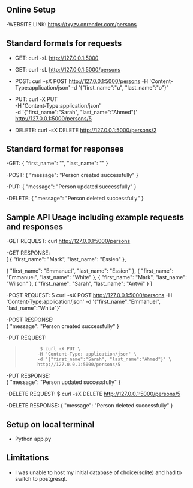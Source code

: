 ## Online Setup

-WEBSITE LINK: https://txyzv.onrender.com/persons

## Standard formats for requests

- GET: curl -sL http://127.0.0.1:5000

- GET: curl -sL http://127.0.0.1:5000/persons

- POST: curl -sX POST http://127.0.0.1:5000/persons -H 'Content-Type:application/json' -d '{"first_name":"u", "last_name":"o"}'

- PUT:
       curl -X PUT \
                  -H 'Content-Type:application/json' \
                  -d '{"first_name":"Sarah", "last_name":"Ahmed"}' \
                  http://127.0.0.1:5000/persons/5

- DELETE: curl -sX DELETE http://127.0.0.1:5000/persons/2

## Standard format for responses

-GET:     {
            "first_name": "",
            "last_name": ""
          }

-POST:    {
           "message": "Person created successfully"
          }

-PUT:     {
            "message": "Person updated successfully"
          }

-DELETE:  {
            "message": "Person deleted successfully"
          }

## Sample API Usage including example requests and responses

-GET REQUEST: curl http://127.0.0.1:5000/persons

-GET RESPONSE:  
[
  {
    "first_name": "Mark",
    "last_name": "Essien"
  },
  
  {
    "first_name": "Emmanuel",
    "last_name": "Essien"
  },
  {
    "first_name": "Emmanuel",
    "last_name": "White"
  },
  {
    "first_name": "Mark",
    "last_name": "Wilson"
  },
  {
    "first_name": "Sarah",
    "last_name": "Antwi"
  }
]

-POST REQUEST:  $ curl -sX POST http://127.0.0.1:5000/persons -H 'Content-Type:application/json' -d '{"first_name":"Emmanuel", "last_name":"White"}'

-POST RESPONSE:  
{
  "message": "Person created successfully"
}

-PUT REQUEST:   
>            $ curl -X PUT \
>           -H 'Content-Type: application/json' \
>           -d '{"first_name":"Sarah", "last_name":"Ahmed"}' \
>           http://127.0.0.1:5000/persons/5

-PUT RESPONSE:   
{
  "message": "Person updated successfully"
}

-DELETE REQUEST: $ curl -sX DELETE  http://127.0.0.1:5000/persons/5

-DELETE RESPONSE: {
                     "message": "Person deleted successfully"
                  }

## Setup on local terminal
- Python app.py

## Limitations
- I was unable to host my initial database of choice(sqlite) and had to switch to postgresql.
